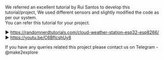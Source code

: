 We referred an excellent tutorial by Rui Santos to develop this tutorial/project, We used different sensors and slightly modified the code as per our system.  
You can refer this tutorial for your project.  


▶️ https://randomnerdtutorials.com/cloud-weather-station-esp32-esp8266/  
▶️ https://youtu.be/C6BfIcshUy8


If you have any queries related this project please contact us on Telegram - @make2explore


